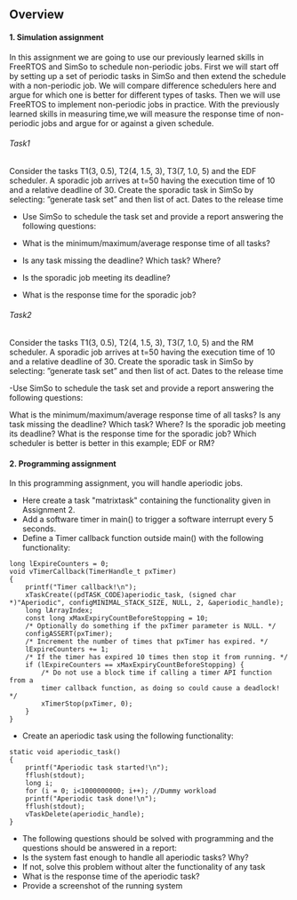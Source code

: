 ## Overview
#### 1. Simulation assignment
In this assignment we are going to use our previously learned skills in FreeRTOS and SimSo 
to schedule non-periodic jobs. First we will start off by setting up a set of periodic tasks 
in SimSo and then extend the schedule with a non-periodic job. 
We will compare difference schedulers here and argue for which one is better for different 
types of tasks. Then we will use FreeRTOS to implement non-periodic jobs in practice. 
With the previously learned skills in measuring time,we will measure the response time 
of non-periodic jobs and argue for or against a given schedule.

###### Task1
Consider the tasks T1(3, 0.5), T2(4, 1.5, 3), T3(7, 1.0, 5) and the EDF scheduler. 
A sporadic job arrives at t=50 having the execution time of 10 and a relative deadline of 30. 
Create the sporadic task in SimSo by selecting: ”generate task set” and then list of act. 
Dates to the release time

- Use SimSo to schedule the task set and provide a report answering the following questions:

 - What is the minimum/maximum/average response time of all tasks?
 - Is any task missing the deadline? Which task? Where?
 - Is the sporadic job meeting its deadline?
 - What is the response time for the sporadic job?

###### Task2
Consider the tasks T1(3, 0.5), T2(4, 1.5, 3), T3(7, 1.0, 5) and the RM scheduler. 
A sporadic job arrives at t=50 having the execution time of 10 and a relative deadline of 30. 
Create the sporadic task in SimSo by selecting: ”generate task set” and then list of act. 
Dates to the release time

-Use SimSo to schedule the task set and provide a report answering the following questions:

What is the minimum/maximum/average response time of all tasks?
Is any task missing the deadline? Which task? Where?
Is the sporadic job meeting its deadline?
What is the response time for the sporadic job?
Which scheduler is better is better in this example; EDF or RM?

#### 2. Programming assignment

In this programming assignment, you will handle aperiodic jobs.

-  Here create a task "matrixtask" containing the functionality given in Assignment 2.
-  Add a software timer in main() to trigger a software interrupt every 5 seconds. 
-  Define a Timer callback function outside main() with the following functionality:
```
long lExpireCounters = 0;
void vTimerCallback(TimerHandle_t pxTimer)
{
	printf("Timer callback!\n");
	xTaskCreate((pdTASK_CODE)aperiodic_task, (signed char *)"Aperiodic", configMINIMAL_STACK_SIZE, NULL, 2, &aperiodic_handle);
	long lArrayIndex;
	const long xMaxExpiryCountBeforeStopping = 10;
	/* Optionally do something if the pxTimer parameter is NULL. */
	configASSERT(pxTimer);
	/* Increment the number of times that pxTimer has expired. */
	lExpireCounters += 1;
	/* If the timer has expired 10 times then stop it from running. */
	if (lExpireCounters == xMaxExpiryCountBeforeStopping) {
		/* Do not use a block time if calling a timer API function from a
		timer callback function, as doing so could cause a deadlock! */
		xTimerStop(pxTimer, 0);
	}
}

```
- Create an aperiodic task using the following functionality:
```
static void aperiodic_task()
{
	printf("Aperiodic task started!\n");
	fflush(stdout);
	long i;
	for (i = 0; i<1000000000; i++); //Dummy workload
	printf("Aperiodic task done!\n");
	fflush(stdout);
	vTaskDelete(aperiodic_handle);
}
```
- The following questions should be solved with programming and the questions should be answered in a report:
 - Is the system fast enough to handle all aperiodic tasks? Why?
 - If not, solve this problem without alter the functionality of any task
 - What is the response time of the aperiodic task?
 - Provide a screenshot of the running system
